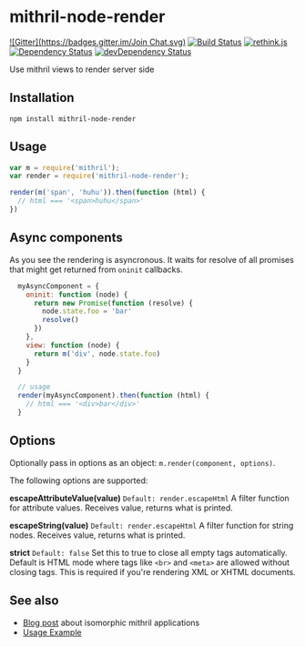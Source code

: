 mithril-node-render
===================
[![Gitter](https://badges.gitter.im/Join Chat.svg)](https://gitter.im/StephanHoyer/mithril-node-render?utm_source=badge&utm_medium=badge&utm_campaign=pr-badge&utm_content=badge)
[![Build Status](https://travis-ci.org/StephanHoyer/mithril-node-render.svg?branch=master)](https://travis-ci.org/StephanHoyer/mithril-node-render)
[![rethink.js](https://img.shields.io/badge/rethink-js-yellow.svg)](https://github.com/rethinkjs/manifest)
[![Dependency Status](https://david-dm.org/stephanhoyer/mithril-node-render.svg)](https://david-dm.org/stephanhoyer/mithril-node-render)
[![devDependency Status](https://david-dm.org/stephanhoyer/mithril-node-render/dev-status.svg)](https://david-dm.org/stephanhoyer/mithril-node-render#info=devDependencies)

Use mithril views to render server side

Installation
------------

```
npm install mithril-node-render
```

Usage
-----

```javascript
var m = require('mithril');
var render = require('mithril-node-render');

render(m('span', 'huhu')).then(function (html) {
  // html === '<span>huhu</span>'
})
```

Async components
----------------

As you see the rendering is asyncronous. It waits for resolve of all promises
that might get returned from `oninit` callbacks.

```javascript
  myAsyncComponent = {
    oninit: function (node) {
      return new Promise(function (resolve) {
        node.state.foo = 'bar'
        resolve()
      })
    },
    view: function (node) {
      return m('div', node.state.foo)
    }
  }

  // usage
  render(myAsyncComponent).then(function (html) {
    // html === '<div>bar</div>'
  }
```


Options
-------

Optionally pass in options as an object: `m.render(component, options)`.

The following options are supported:

**escapeAttributeValue(value)**
`Default: render.escapeHtml`
A filter function for attribute values. Receives value, returns what is printed.

**escapeString(value)**
`Default: render.escapeHtml`
A filter function for string nodes. Receives value, returns what is printed.

**strict**
`Default: false`
Set this to true to close all empty tags automatically. Default is HTML mode where tags like `<br>` and `<meta>` are allowed without closing tags. This is required if you're rendering XML or XHTML documents.


See also
--------

* [Blog post](https://gist.github.com/StephanHoyer/bddccd9e159828867d2a) about isomorphic mithril applications
* [Usage Example](https://github.com/StephanHoyer/mithril-isomorphic-example/blob/master/README.md)
